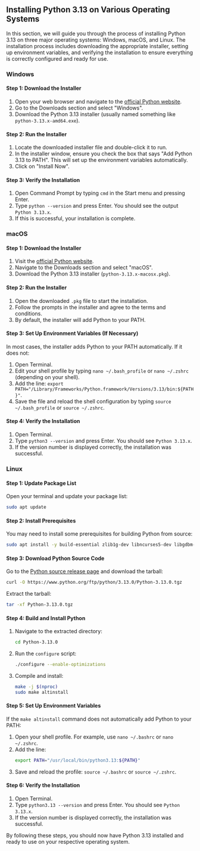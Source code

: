 ## Installing Python 3.13 on Various Operating Systems

In this section, we will guide you through the process of installing Python 3.13 on three major operating systems: Windows, macOS, and Linux. The installation process includes downloading the appropriate installer, setting up environment variables, and verifying the installation to ensure everything is correctly configured and ready for use.

### Windows

#### Step 1: Download the Installer
1. Open your web browser and navigate to the [official Python website](https://www.python.org/).
2. Go to the Downloads section and select "Windows".
3. Download the Python 3.13 installer (usually named something like `python-3.13.x-amd64.exe`).

#### Step 2: Run the Installer
1. Locate the downloaded installer file and double-click it to run.
2. In the installer window, ensure you check the box that says "Add Python 3.13 to PATH". This will set up the environment variables automatically.
3. Click on "Install Now".

#### Step 3: Verify the Installation
1. Open Command Prompt by typing `cmd` in the Start menu and pressing Enter.
2. Type `python --version` and press Enter. You should see the output `Python 3.13.x`.
3. If this is successful, your installation is complete.

### macOS

#### Step 1: Download the Installer
1. Visit the [official Python website](https://www.python.org/).
2. Navigate to the Downloads section and select "macOS".
3. Download the Python 3.13 installer (`python-3.13.x-macosx.pkg`).

#### Step 2: Run the Installer
1. Open the downloaded `.pkg` file to start the installation.
2. Follow the prompts in the installer and agree to the terms and conditions.
3. By default, the installer will add Python to your PATH.

#### Step 3: Set Up Environment Variables (If Necessary)
In most cases, the installer adds Python to your PATH automatically. If it does not:
1. Open Terminal.
2. Edit your shell profile by typing `nano ~/.bash_profile` or `nano ~/.zshrc` (depending on your shell).
3. Add the line: `export PATH="/Library/Frameworks/Python.framework/Versions/3.13/bin:${PATH}"`.
4. Save the file and reload the shell configuration by typing `source ~/.bash_profile` or `source ~/.zshrc`.

#### Step 4: Verify the Installation
1. Open Terminal.
2. Type `python3 --version` and press Enter. You should see `Python 3.13.x`.
3. If the version number is displayed correctly, the installation was successful.

### Linux

#### Step 1: Update Package List
Open your terminal and update your package list:
```sh
sudo apt update
```

#### Step 2: Install Prerequisites
You may need to install some prerequisites for building Python from source:
```sh
sudo apt install -y build-essential zlib1g-dev libncurses5-dev libgdbm-dev libnss3-dev libssl-dev libreadline-dev libffi-dev curl libbz2-dev
```

#### Step 3: Download Python Source Code
Go to the [Python source release page](https://www.python.org/downloads/source/) and download the tarball:
```sh
curl -O https://www.python.org/ftp/python/3.13.0/Python-3.13.0.tgz
```
Extract the tarball:
```sh
tar -xf Python-3.13.0.tgz
```

#### Step 4: Build and Install Python
1. Navigate to the extracted directory:
    ```sh
    cd Python-3.13.0
    ```
2. Run the `configure` script:
    ```sh
    ./configure --enable-optimizations
    ```
3. Compile and install:
    ```sh
    make -j $(nproc)
    sudo make altinstall
    ```

#### Step 5: Set Up Environment Variables
If the `make altinstall` command does not automatically add Python to your PATH:
1. Open your shell profile. For example, use `nano ~/.bashrc` or `nano ~/.zshrc`.
2. Add the line:
    ```sh
    export PATH="/usr/local/bin/python3.13:${PATH}"
    ```
3. Save and reload the profile: `source ~/.bashrc` or `source ~/.zshrc`.

#### Step 6: Verify the Installation
1. Open Terminal.
2. Type `python3.13 --version` and press Enter. You should see `Python 3.13.x`.
3. If the version number is displayed correctly, the installation was successful.

By following these steps, you should now have Python 3.13 installed and ready to use on your respective operating system.

